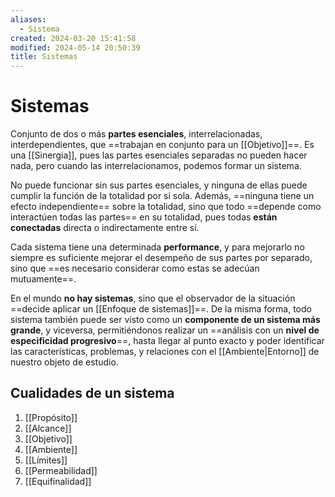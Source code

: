 ```yaml
---
aliases:
  - Sistema
created: 2024-03-20 15:41:58
modified: 2024-05-14 20:50:39
title: Sistemas
---
```


# Sistemas

Conjunto de dos o más **partes esenciales**, interrelacionadas, interdependientes, que ==trabajan en conjunto para un [[Objetivo]]==. Es una [[Sinergia]], pues las partes esenciales separadas no pueden hacer nada, pero cuando las interrelacionamos, podemos formar un sistema.

No puede funcionar sin sus partes esenciales, y ninguna de ellas puede cumplir la función de la totalidad por si sola. Además, ==ninguna tiene un efecto independiente== sobre la totalidad, sino que todo ==depende como interactúen todas las partes== en su totalidad, pues todas **están conectadas** directa o indirectamente entre sí.

Cada sistema tiene una determinada **performance**, y para mejorarlo no siempre es suficiente mejorar el desempeño de sus partes por separado, sino que ==es necesario considerar como estas se adecúan mutuamente==.

En el mundo **no hay sistemas**, sino que el observador de la situación ==decide aplicar un [[Enfoque de sistemas]]==. De la misma forma, todo sistema también puede ser visto como un **componente de un sistema más grande**, y viceversa, permitiéndonos realizar un ==análisis con un **nivel de especificidad progresivo**==, hasta llegar al punto exacto y poder identificar las características, problemas, y relaciones con el [[Ambiente|Entorno]] de nuestro objeto de estudio.

## Cualidades de un sistema

1. [[Propósito]]
2. [[Alcance]]
3. [[Objetivo]]
4. [[Ambiente]]
5. [[Límites]]
6. [[Permeabilidad]]
7. [[Equifinalidad]]
